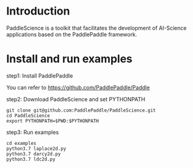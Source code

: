 # Introduction
PaddleScience is a toolkit that facilitates the development of AI-Science applications based on the PaddlePaddle framework.

# Install and run examples

step1: Install PaddlePaddle

You can refer to https://github.com/PaddlePaddle/Paddle

step2: Download PaddleScience and set PYTHONPATH

```
git clone git@github.com:PaddlePaddle/PaddleScience.git
cd PaddleScience
export PYTHONPATH=$PWD:$PYTHONPATH
```

step3: Run examples

```
cd examples
python3.7 laplace2d.py
python3.7 darcy2d.py
python3.7 ldc2d.py
```
